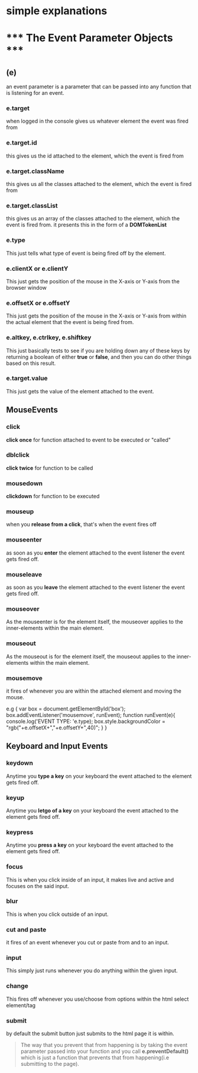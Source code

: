 # simple explanations 
# *** The Event Parameter Objects ***

## (e)
an event parameter is a parameter that can be passed into any function that is listening for an event.

### e.target 
when logged in the console
gives us whatever element the event was fired from

### e.target.id 
this gives us the id attached to the element, which the event is fired from 
 
### e.target.className
this gives us all the classes attached to the element, which the event is fired from

### e.target.classList
this gives us an array of the classes attached to the element, which the event is fired from. it presents this in the form of a **DOMTokenList** 

### e.type 
This just tells what type of event is being fired off by the element. 

### e.clientX or e.clientY
This just gets the position of the mouse in the X-axis or Y-axis from the browser window

### e.offsetX or e.offsetY
This just gets the position of the mouse in the X-axis or Y-axis from within the actual element that the event is being fired from.

### e.altkey, e.ctrlkey, e.shiftkey
This just basically tests to see if you are holding down any of these keys by returning a boolean of either **true** or **false**, and then you can do other things based on this result. 


### e.target.value
This just gets the value of the element attached to the event. 





## **MouseEvents**

### click 
**click once** for function attached to event to be executed or "called"

### dblclick
**click twice** for function to be called

### mousedown 
**clickdown** for function to be executed 

### mouseup
when you **release from a click**, that's when the event fires off

### mouseenter
as soon as you **enter** the element attached to the event listener the event gets fired off.

### mouseleave
as soon as you **leave** the element attached to the event listener the event gets fired off.

### mouseover 
As the mouseenter is for the element itself, the mouseover applies to the inner-elements within the main element.

### mouseout 
As the mouseout is for the element itself, the mouseout applies to the inner-elements within the main element.

### mousemove
it fires of whenever you are within the attached element and moving the mouse.

e.g {
    var box = document.getElementById('box');
    box.addEventListener('mousemove', runEvent);
    function runEvent(e){
        console.log('EVENT TYPE: 'e.type);
        box.style.backgroundColor = "rgb("+e.offsetX+","+e.offsetY+",40)";
    } 
}




## Keyboard and Input Events 
### keydown 
Anytime you **type a key** on your keyboard the event attached to the element gets fired off.

### keyup
Anytime you **letgo of a key** on your keyboard the event attached to the element gets fired off.

### keypress
Anytime you **press a key** on your keyboard the event attached to the element gets fired off.

### focus 
This is when you click inside of an input, it makes live and active and focuses on the said input.

### blur 
This is when you click outside of an input.

### cut and paste
it fires of an event whenever you cut or paste from and to an input.

### input
This simply just runs whenever you do anything within the given input.

### change
This fires off whenever you use/choose from options within the html select element/tag 

### submit
by default the submit button just submits to the html page it is within.
> The way that you prevent that from happening is by taking the event parameter passed into your function and you call **e.preventDefault()**
which is just a function that prevents that from happening(i.e submitting to the page).













































